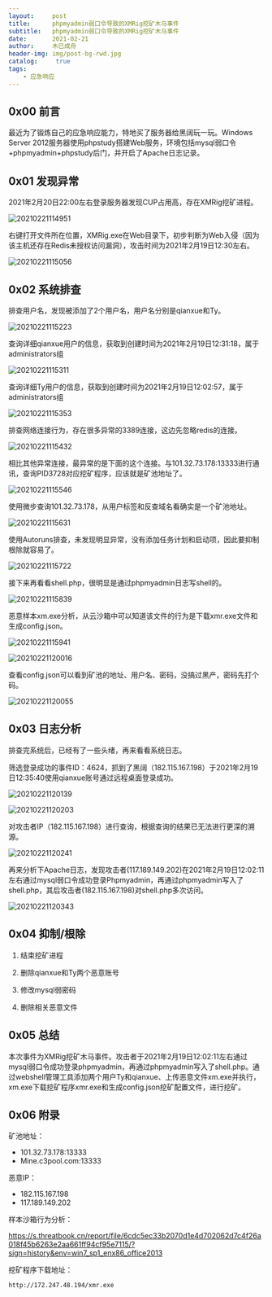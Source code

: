 ```yaml
---
layout:     post
title:      phpmyadmin弱口令导致的XMRig挖矿木马事件
subtitle:   phpmyadmin弱口令导致的XMRig挖矿木马事件
date:       2021-02-21
author:     木已成舟
header-img: img/post-bg-rwd.jpg
catalog: 	 true
tags:
    - 应急响应
---
```


## 0x00 前言

最近为了锻炼自己的应急响应能力，特地买了服务器给黑阔玩一玩。Windows Server 2012服务器使用phpstudy搭建Web服务，环境包括mysql弱口令+phpmyadmin+phpstudy后门，并开启了Apache日志记录。

## 0x01 发现异常

2021年2月20日22:00左右登录服务器发现CUP占用高，存在XMRig挖矿进程。

![20210221114951](../../../../img/20210221114951.png)

右键打开文件所在位置，XMRig.exe在Web目录下，初步判断为Web入侵（因为该主机还存在Redis未授权访问漏洞），攻击时间为2021年2月19日12:30左右。

![20210221115056](../../../../img/20210221115056.png)

## 0x02 系统排查

排查用户名，发现被添加了2个用户名，用户名分别是qianxue和Ty。

![20210221115223](../../../../img/20210221115223.png)

查询详细qianxue用户的信息，获取到创建时间为2021年2月19日12:31:18，属于administrators组

![20210221115311](../../../../img/20210221115311.png)

查询详细Ty用户的信息，获取到创建时间为2021年2月19日12:02:57，属于administrators组

![20210221115353](../../../../img/20210221115353.png)

排查网络连接行为，存在很多异常的3389连接，这边先忽略redis的连接。

![20210221115432](../../../../img/20210221115432.png)

相比其他异常连接，最异常的是下面的这个连接。与101.32.73.178:13333进行通讯，查询PID3728对应挖矿程序，应该就是矿池地址了。

![20210221115546](../../../../img/20210221115546.png)



使用微步查询101.32.73.178，从用户标签和反查域名看确实是一个矿池地址。

![20210221115631](../../../../img/20210221115631.png)

使用Autoruns排查，未发现明显异常，没有添加任务计划和启动项，因此要抑制根除就容易了。

![20210221115722](../../../../img/20210221115722.png)

接下来再看看shell.php，很明显是通过phpmyadmin日志写shell的。

![20210221115839](../../../../img/20210221115839.png)

恶意样本xm.exe分析，从云沙箱中可以知道该文件的行为是下载xmr.exe文件和生成config.json。



![20210221115941](../../../../img/20210221115941.png)



![20210221120016](../../../../img/20210221120016.png)

查看config.json可以看到矿池的地址、用户名、密码，没搞过黑产，密码先打个码。

![20210221120055](../../../../img/20210221120055.png)



## 0x03 日志分析

排查完系统后，已经有了一些头绪，再来看看系统日志。

筛选登录成功的事件ID：4624，抓到了黑阔（182.115.167.198）于2021年2月19日12:35:40使用qianxue账号通过远程桌面登录成功。

![20210221120139](../../../../img/20210221120139.png)

![20210221120203](../../../../img/20210221120203.png)

对攻击者IP（182.115.167.198）进行查询，根据查询的结果已无法进行更深的溯源。

![20210221120241](../../../../img/20210221120241.png)



再来分析下Apache日志，发现攻击者(117.189.149.202)在2021年2月19日12:02:11左右通过mysql弱口令成功登录Phpmyadmin，再通过phpmyadmin写入了shell.php，其后攻击者(182.115.167.198)对shell.php多次访问。

![20210221120343](../../../../img/20210221120343.png)



## 0x04 抑制/根除

1. 结束挖矿进程

2. 删除qianxue和Ty两个恶意账号

3. 修改mysql弱密码

4. 删除相关恶意文件

   

## 0x05 总结

本次事件为XMRig挖矿木马事件。攻击者于2021年2月19日12:02:11左右通过mysql弱口令成功登录phpmyadmin，再通过phpmyadmin写入了shell.php。通过webshell管理工具添加两个用户Ty和qianxue、上传恶意文件xm.exe并执行，xm.exe下载挖矿程序xmr.exe和生成config.json挖矿配置文件，进行挖矿。



## 0x06 附录

矿池地址：

- 101.32.73.178:13333
- Mine.c3pool.com:13333

恶意IP：

- 182.115.167.198
- 117.189.149.202

样本沙箱行为分析：

https://s.threatbook.cn/report/file/6cdc5ec33b2070d1e4d702062d7c4f26a018f45b6263e2aa661ff94cf95e7115/?sign=history&env=win7_sp1_enx86_office2013

挖矿程序下载地址：

`http://172.247.48.194/xmr.exe`





